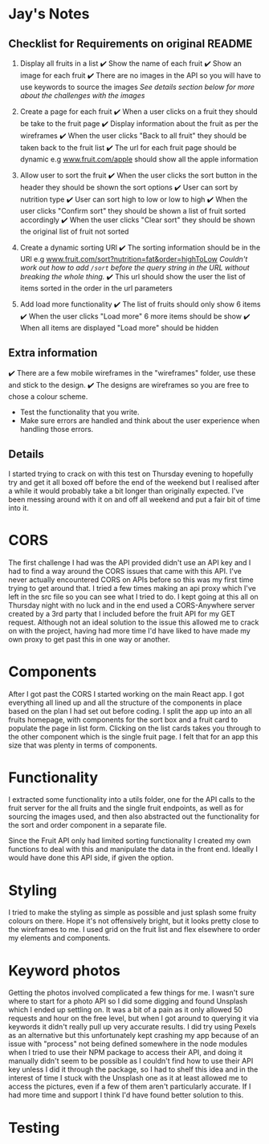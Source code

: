 # Jay's Notes

## Checklist for Requirements on original README

1. Display all fruits in a list
   ✔️ Show the name of each fruit
   ✔️ Show an image for each fruit
   ✔️ There are no images in the API so you will have to use keywords to source the images
   _See details section below for more about the challenges with the images_

2. Create a page for each fruit
   ✔️ When a user clicks on a fruit they should be take to the fruit page
   ✔️ Display information about the fruit as per the wireframes
   ✔️ When the user clicks "Back to all fruit" they should be taken back to the fruit list
   ✔️ The url for each fruit page should be dynamic e.g www.fruit.com/apple should show all the apple information

3. Allow user to sort the fruit
   ✔️ When the user clicks the sort button in the header they should be shown the sort options
   ✔️ User can sort by nutrition type
   ✔️ User can sort high to low or low to high
   ✔️ When the user clicks "Confirm sort" they should be shown a list of fruit sorted accordingly
   ✔️ When the user clicks "Clear sort" they should be shown the original list of fruit not sorted

4. Create a dynamic sorting URl
   ✔️ The sorting information should be in the URl e.g www.fruit.com/sort?nutrition=fat&order=highToLow
   _Couldn't work out how to add `/sort` before the query string in the URL without breaking the whole thing._
   ✔️ This url should show the user the list of items sorted in the order in the url parameters

5. Add load more functionality
   ✔️ The list of fruits should only show 6 items
   ✔️ When the user clicks "Load more" 6 more items should be show
   ✔️ When all items are displayed "Load more" should be hidden

## Extra information

✔️ There are a few mobile wireframes in the "wireframes" folder, use these and stick to the design.
✔️ The designs are wireframes so you are free to chose a colour scheme.

- Test the functionality that you write.
- Make sure errors are handled and think about the user experience when handling those errors.

## Details

I started trying to crack on with this test on Thursday evening to hopefully try and get it all boxed off before the end of the weekend but I realised after a while it would probably take a bit longer than originally expected. I've been messing around with it on and off all weekend and put a fair bit of time into it.

# CORS

The first challenge I had was the API provided didn't use an API key and I had to find a way around the CORS issues that came with this API. I've never actually encountered CORS on APIs before so this was my first time trying to get around that. I tried a few times making an api proxy which I've left in the src file so you can see what I tried to do. I kept going at this all on Thursday night with no luck and in the end used a CORS-Anywhere server created by a 3rd party that I included before the fruit API for my GET request. Although not an ideal solution to the issue this allowed me to crack on with the project, having had more time I'd have liked to have made my own proxy to get past this in one way or another.

# Components

After I got past the CORS I started working on the main React app. I got everything all lined up and all the structure of the components in place based on the plan I had set out before coding. I split the app up into an all fruits homepage, with components for the sort box and a fruit card to populate the page in list form. Clicking on the list cards takes you through to the other component which is the single fruit page. I felt that for an app this size that was plenty in terms of components.

# Functionality

I extracted some functionality into a utils folder, one for the API calls to the fruit server for the all fruits and the single fruit endpoints, as well as for sourcing the images used, and then also abstracted out the functionality for the sort and order component in a separate file.

Since the Fruit API only had limited sorting functionality I created my own functions to deal with this and manipulate the data in the front end. Ideally I would have done this API side, if given the option.

# Styling

I tried to make the styling as simple as possible and just splash some fruity colours on there. Hope it's not offensively bright, but it looks pretty close to the wireframes to me. I used grid on the fruit list and flex elsewhere to order my elements and components.

# Keyword photos

Getting the photos involved complicated a few things for me. I wasn't sure where to start for a photo API so I did some digging and found Unsplash which I ended up settling on. It was a bit of a pain as it only allowed 50 requests and hour on the free level, but when I got around to querying it via keywords it didn't really pull up very accurate results. I did try using Pexels as an alternative but this unfortunately kept crashing my app because of an issue with "process" not being defined somewhere in the node modules when I tried to use their NPM package to access their API, and doing it manually didn't seem to be possible as I couldn't find how to use their API key unless I did it through the package, so I had to shelf this idea and in the interest of time I stuck with the Unsplash one as it at least allowed me to access the pictures, even if a few of them aren't particularly accurate. If I had more time and support I think I'd have found better solution to this.

# Testing
